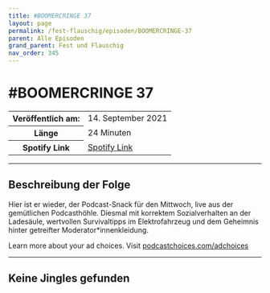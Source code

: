 ```yaml
---
title: #BOOMERCRINGE 37
layout: page
permalink: /fest-flauschig/episoden/BOOMERCRINGE-37
parent: Alle Episoden
grand_parent: Fest und Flauschig
nav_order: 345
---
```


# #BOOMERCRINGE 37
<table class="resp-table dcf-table dcf-table-responsive dcf-table-bordered dcf-table-striped dcf-w-100%">
                    <tbody>
                        <tr>
                            <th scope="row">Veröffentlich am:</th>
                            <td data-label="Veröffentlich am:">14. September 2021</td>
                        </tr>
                        <tr>
                            <th scope="row">Länge </th>
                            <td data-label="Länge ">24 Minuten</td>
                        </tr><tr>
                                <th scope="row">Spotify Link</th>
                                <td data-label="Spotify Link"><a href="https://open.spotify.com/episode/5V1dMKu4Q5HZOql7LPh2mh">Spotify Link</a></td>
                            </tr></tbody>
                </table>

***

## Beschreibung der Folge

<div>
<p>Hier ist er wieder, der Podcast-Snack für den Mittwoch, live aus der gemütlichen Podcasthöhle. Diesmal mit korrektem Sozialverhalten an der Ladesäule, wertvollen Survivaltipps im Elektrofahrzeug und dem Geheimnis hinter getreifter Moderator*innenkleidung.</p><p> </p><p>Learn more about your ad choices. Visit <a href="https://podcastchoices.com/adchoices">podcastchoices.com/adchoices</a></p>  
</div>

***

## Keine Jingles gefunden